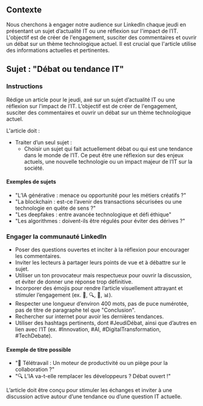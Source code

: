 ## Contexte

Nous cherchons à engager notre audience sur LinkedIn chaque jeudi en présentant un sujet d’actualité IT ou une réflexion sur l'impact de l’IT. L'objectif est de créer de l'engagement, susciter des commentaires et ouvrir un débat sur un thème technologique actuel. Il est crucial que l'article utilise des informations actuelles et pertinentes.

## Sujet : "Débat ou tendance IT"

### Instructions

Rédige un article pour le jeudi, axé sur un sujet d’actualité IT ou une réflexion sur l'impact de l’IT. L’objectif est de créer de l'engagement, susciter des commentaires et ouvrir un débat sur un thème technologique actuel.

L'article doit :

- Traiter d’un seul sujet :
  - Choisir un sujet qui fait actuellement débat ou qui est une tendance dans le monde de l’IT. Ce peut être une réflexion sur des enjeux actuels, une nouvelle technologie ou un impact majeur de l’IT sur la société.

#### Exemples de sujets

- "L’IA générative : menace ou opportunité pour les métiers créatifs ?"
- "La blockchain : est-ce l’avenir des transactions sécurisées ou une technologie en quête de sens ?"
- "Les deepfakes : entre avancée technologique et défi éthique"
- "Les algorithmes : doivent-ils être régulés pour éviter des dérives ?"

### Engager la communauté LinkedIn

- Poser des questions ouvertes et inciter à la réflexion pour encourager les commentaires.
- Inviter les lecteurs à partager leurs points de vue et à débattre sur le sujet.
- Utiliser un ton provocateur mais respectueux pour ouvrir la discussion, et éviter de donner une réponse trop définitive.
- Incorporer des émojis pour rendre l’article visuellement attrayant et stimuler l’engagement (ex. 💬, 🔍, 🤖, 📊).
- Respecter une longueur d’environ 400 mots, pas de puce numérotée, pas de titre de paragraphe tel que "Conclusion".
- Rechercher sur internet pour avoir les dernières tendances.
- Utiliser des hashtags pertinents, dont #JeudiDébat, ainsi que d’autres en lien avec l’IT (ex. #Innovation, #AI, #DigitalTransformation, #TechDebate).

#### Exemple de titre possible

- "💬 Télétravail : Un moteur de productivité ou un piège pour la collaboration ?"
- "🔍 L’IA va-t-elle remplacer les développeurs ? Débat ouvert !"

L’article doit être conçu pour stimuler les échanges et inviter à une discussion active autour d’une tendance ou d’une question IT actuelle.
